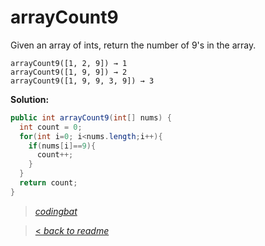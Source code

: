 # arrayCount9

Given an array of ints, return the number of 9's in the array.

```
arrayCount9([1, 2, 9]) → 1
arrayCount9([1, 9, 9]) → 2
arrayCount9([1, 9, 9, 3, 9]) → 3
```

**Solution:**

```java
public int arrayCount9(int[] nums) {
  int count = 0;
  for(int i=0; i<nums.length;i++){
    if(nums[i]==9){
      count++;
    }
  }
  return count;
}
```

> _[codingbat](http://codingbat.com/prob/p184031)_

> [< _back to readme_](/README.md)